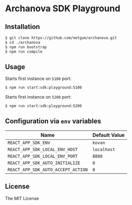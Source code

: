 # Archanova SDK Playground

## Installation

```bash
$ git clone https://github.com/netgum/archanova.git
$ cd ./archanova
$ npm run bootstrap
$ npm run compile
```

## Usage

Starts first instance on `5100` port:

```bash
$ npm run start:sdk:playground:5100
```

Starts first instance on `5200` port:

```bash
$ npm run start:sdk:playground:5200
```

## Configuration via `env` variables

| Name 	| Default Value 	|
| --- | ---|
| `REACT_APP_SDK_ENV` 	| `kovan` 	|
| `REACT_APP_SDK_LOCAL_ENV_HOST` 	| `localhost` 	|
| `REACT_APP_SDK_LOCAL_ENV_PORT` 	| `8880` 	|
| `REACT_APP_SDK_AUTO_INITIALIZE` 	| `0` 	|
| `REACT_APP_SDK_AUTO_ACCEPT_ACTION` 	| `0` 	|

## License

The MIT License
